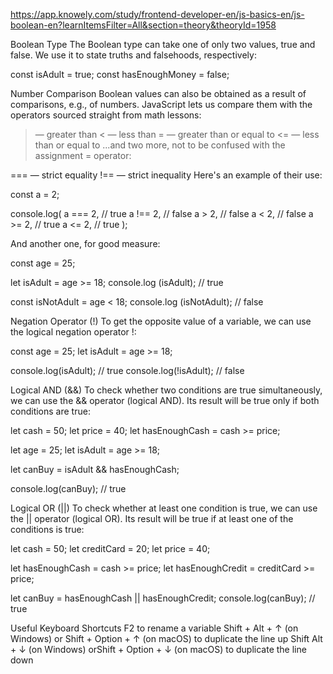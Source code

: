 https://app.knowely.com/study/frontend-developer-en/js-basics-en/js-boolean-en?learnItemsFilter=All&section=theory&theoryId=1958

Boolean Type
The Boolean type can take one of only two values, true and false. We use it to state truths and falsehoods, respectively:

const isAdult = true;
const hasEnoughMoney = false;

Number Comparison
Boolean values can also be obtained as a result of comparisons, e.g., of numbers. JavaScript lets us compare them with the operators sourced straight from math lessons:

> — greater than
< — less than
>= — greater than or equal to
<= — less than or equal to
...and two more, not to be confused with the assignment = operator:

=== — strict equality
!== — strict inequality
Here's an example of their use:

const a = 2;

console.log(
  a === 2, // true
  a !== 2, // false
  a > 2, // false
  a < 2, // false
  a >= 2, // true
  a <= 2, // true
);

And another one, for good measure:

const age = 25;

let isAdult = age >= 18;
console.log (isAdult); // true

const isNotAdult = age < 18;
console.log (isNotAdult); // false

Negation Operator (!)
To get the opposite value of a variable, we can use the logical negation operator !:

const age = 25;
let isAdult = age >= 18;

console.log(isAdult); // true
console.log(!isAdult); // false

Logical AND (&&)
To check whether two conditions are true simultaneously, we can use the && operator (logical AND). Its result will be true only if both conditions are true:

let cash = 50;
let price = 40;
let hasEnoughCash = cash >= price;

let age = 25;
let isAdult = age >= 18;

let canBuy = isAdult && hasEnoughCash; 

console.log(canBuy); // true

Logical OR (||)
To check whether at least one condition is true, we can use the || operator (logical OR). Its result will be true if at least one of the conditions is true:

let cash = 50;
let creditCard = 20;
let price = 40;

let hasEnoughCash = cash >= price;
let hasEnoughCredit = creditCard >= price;

let canBuy = hasEnoughCash || hasEnoughCredit; 
console.log(canBuy); // true

Useful Keyboard Shortcuts
F2 to rename a variable
Shift + Alt + ↑ (on Windows) or Shift + Option + ↑ (on macOS) to duplicate the line up
Shift Alt + ↓ (on Windows) orShift + Option + ↓ (on macOS) to duplicate the line down
